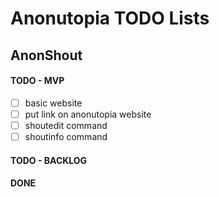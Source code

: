 # Anonutopia TODO Lists

## AnonShout

#### TODO - MVP

- [ ] basic website
- [ ] put link on anonutopia website
- [ ] shoutedit command
- [ ] shoutinfo command

#### TODO - BACKLOG

#### DONE
